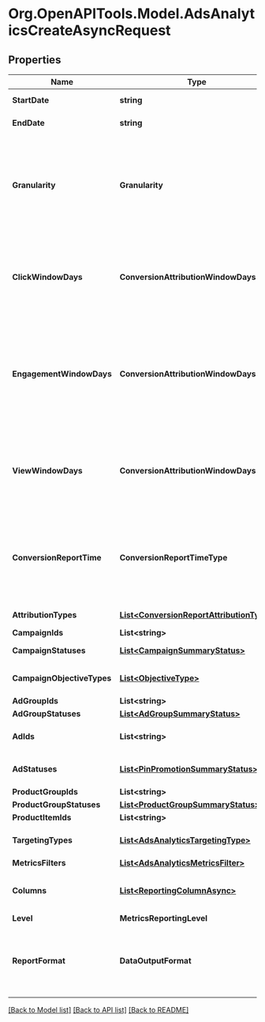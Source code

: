 # Org.OpenAPITools.Model.AdsAnalyticsCreateAsyncRequest

## Properties

Name | Type | Description | Notes
------------ | ------------- | ------------- | -------------
**StartDate** | **string** | Metric report start date (UTC). Format: YYYY-MM-DD | 
**EndDate** | **string** | Metric report end date (UTC). Format: YYYY-MM-DD | 
**Granularity** | **Granularity** | TOTAL - metrics are aggregated over the specified date range.&lt;br&gt; DAY - metrics are broken down daily.&lt;br&gt; HOUR - metrics are broken down hourly.&lt;br&gt;WEEKLY - metrics are broken down weekly.&lt;br&gt;MONTHLY - metrics are broken down monthly | 
**ClickWindowDays** | **ConversionAttributionWindowDays** | Number of days to use as the conversion attribution window for a pin click action. Applies to Pinterest Tag conversion metrics. Prior conversion tags use their defined attribution windows. If not specified, defaults to &#x60;30&#x60; days. | [optional] [default to ConversionAttributionWindowDays.NUMBER_30]
**EngagementWindowDays** | **ConversionAttributionWindowDays** | Number of days to use as the conversion attribution window for an engagement action. Engagements include saves, closeups, link clicks, and carousel card swipes. Applies to Pinterest Tag conversion metrics. Prior conversion tags use their defined attribution windows. If not specified, defaults to &#x60;30&#x60; days. | [optional] [default to ConversionAttributionWindowDays.NUMBER_30]
**ViewWindowDays** | **ConversionAttributionWindowDays** | Number of days to use as the conversion attribution window for a view action. Applies to Pinterest Tag conversion metrics. Prior conversion tags use their defined attribution windows. If not specified, defaults to &#x60;1&#x60; day. | [optional] [default to ConversionAttributionWindowDays.NUMBER_1]
**ConversionReportTime** | **ConversionReportTimeType** | The date by which the conversion metrics returned from this endpoint will be reported. There are two dates associated with a conversion event: the date that the user interacted with the ad, and the date that the user completed a conversion event. | [optional] [default to "TIME_OF_AD_ACTION"]
**AttributionTypes** | [**List&lt;ConversionReportAttributionType&gt;**](ConversionReportAttributionType.md) | List of types of attribution for the conversion report | [optional] 
**CampaignIds** | **List&lt;string&gt;** | List of campaign ids | [optional] 
**CampaignStatuses** | [**List&lt;CampaignSummaryStatus&gt;**](CampaignSummaryStatus.md) | List of status values for filtering | [optional] 
**CampaignObjectiveTypes** | [**List&lt;ObjectiveType&gt;**](ObjectiveType.md) | List of values for filtering. [\&quot;WEB_SESSIONS\&quot;] in BETA. | [optional] 
**AdGroupIds** | **List&lt;string&gt;** | List of ad group ids | [optional] 
**AdGroupStatuses** | [**List&lt;AdGroupSummaryStatus&gt;**](AdGroupSummaryStatus.md) | List of values for filtering | [optional] 
**AdIds** | **List&lt;string&gt;** | List of ad ids [This parameter is no supported for Product Item Level Reports] | [optional] 
**AdStatuses** | [**List&lt;PinPromotionSummaryStatus&gt;**](PinPromotionSummaryStatus.md) | List of values for filtering [This parameter is not supported for Product Item Level Reports] | [optional] 
**ProductGroupIds** | **List&lt;string&gt;** | List of product group ids | [optional] 
**ProductGroupStatuses** | [**List&lt;ProductGroupSummaryStatus&gt;**](ProductGroupSummaryStatus.md) | List of values for filtering | [optional] 
**ProductItemIds** | **List&lt;string&gt;** | List of product item ids | [optional] 
**TargetingTypes** | [**List&lt;AdsAnalyticsTargetingType&gt;**](AdsAnalyticsTargetingType.md) | List of targeting types. Requires &#x60;level&#x60; to be a value ending in &#x60;_TARGETING&#x60;. | [optional] 
**MetricsFilters** | [**List&lt;AdsAnalyticsMetricsFilter&gt;**](AdsAnalyticsMetricsFilter.md) | List of metrics filters | [optional] 
**Columns** | [**List&lt;ReportingColumnAsync&gt;**](ReportingColumnAsync.md) | Metric and entity columns. Pin promotion and ad related columns are not supported for the Product Item level reports. | 
**Level** | **MetricsReportingLevel** | Level of the report | 
**ReportFormat** | **DataOutputFormat** | Specification for formatting the report data. Reports in JSON will not zero-fill metrics, whereas reports in CSV will. Both report formats will omit rows where all the columns are equal to 0. | [optional] [default to "JSON"]

[[Back to Model list]](../README.md#documentation-for-models) [[Back to API list]](../README.md#documentation-for-api-endpoints) [[Back to README]](../README.md)

